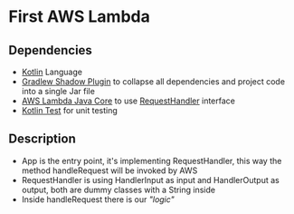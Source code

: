 # First AWS Lambda

## Dependencies
 - [Kotlin](https://kotlinlang.org/) Language
 - [Gradlew Shadow Plugin](https://github.com/johnrengelman/shadow) to collapse all dependencies and project code into a single Jar file
 - [AWS Lambda Java Core](https://github.com/aws/aws-lambda-java-libs/tree/master/aws-lambda-java-core) to use [RequestHandler](https://github.com/aws/aws-lambda-java-libs/blob/master/aws-lambda-java-core/src/main/java/com/amazonaws/services/lambda/runtime/RequestHandler.java) interface
 - [Kotlin Test](https://kotlinlang.org/api/latest/kotlin.test/index.html) for unit testing

## Description
- App is the entry point, it's implementing RequestHandler, this way the method handleRequest will be invoked by AWS
- RequestHandler is using HandlerInput as input and HandlerOutput as output, both are dummy classes with a String inside
- Inside handleRequest there is our *"logic"*
